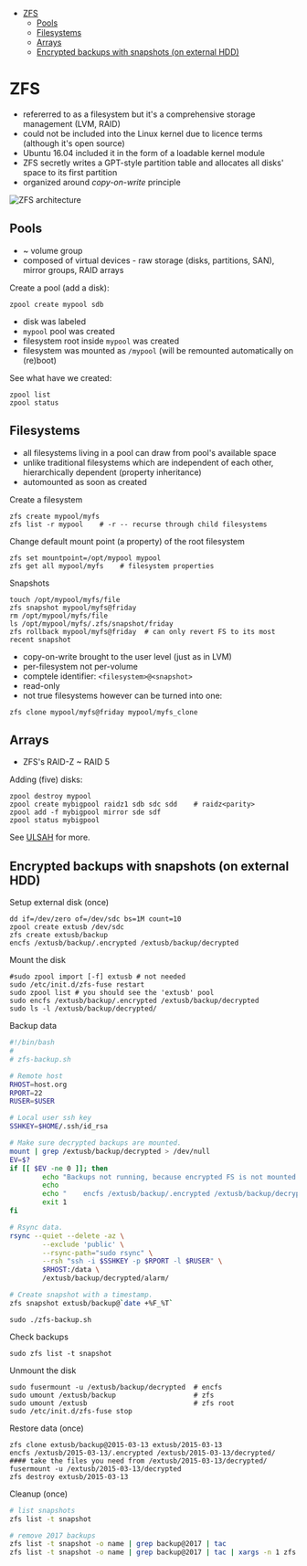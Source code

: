 * [ZFS](#zfs)
  * [Pools](#pools)
  * [Filesystems](#filesystems)
  * [Arrays](#arrays)
  * [Encrypted backups with snapshots (on external HDD)](#encrypted-backups-with-snapshots-on-external-hdd)

# ZFS

* refererred to as a filesystem but it's a comprehensive storage management (LVM, RAID)
* could not be included into the Linux kernel due to licence terms (although it's open source)
* Ubuntu 16.04 included it in the form of a loadable kernel module
* ZFS secretly writes a GPT-style partition table and allocates all disks' space to its first partition
* organized around *copy-on-write* principle

![ZFS architecture](https://www.safaribooksonline.com/library/view/unix-and-linux/9780134278308/image/ZFSArchitecture.png)

## Pools

* ~ volume group
* composed of virtual devices - raw storage (disks, partitions, SAN), mirror groups, RAID arrays

Create a pool (add a disk):

```
zpool create mypool sdb
```

* disk was labeled
* `mypool` pool was created
* filesystem root inside `mypool` was created
* filesystem was mounted as `/mypool` (will be remounted automatically on (re)boot)

See what have we created:

```
zpool list
zpool status
```

## Filesystems

* all filesystems living in a pool can draw from pool's available space
* unlike traditional filesystems which are independent of each other, hierarchically dependent (property inheritance)
* automounted as soon as created

Create a filesystem

```
zfs create mypool/myfs
zfs list -r mypool    # -r -- recurse through child filesystems
```

Change default mount point (a property) of the root filesystem

    zfs set mountpoint=/opt/mypool mypool
    zfs get all mypool/myfs    # filesystem properties

Snapshots

```
touch /opt/mypool/myfs/file
zfs snapshot mypool/myfs@friday
rm /opt/mypool/myfs/file
ls /opt/mypool/myfs/.zfs/snapshot/friday
zfs rollback mypool/myfs@friday  # can only revert FS to its most recent snapshot
```

* copy-on-write brought to the user level (just as in LVM)
* per-filesystem not per-volume
* comptele identifier: `<filesystem>@<snapshot>`
* read-only
* not true filesystems however can be turned into one:

```
zfs clone mypool/myfs@friday mypool/myfs_clone
```

## Arrays

* ZFS's RAID-Z ~ RAID 5

Adding (five) disks:

```
zpool destroy mypool
zpool create mybigpool raidz1 sdb sdc sdd    # raidz<parity>
zpool add -f mybigpool mirror sde sdf
zpool status mybigpool
```

See [ULSAH](https://www.safaribooksonline.com/library/view/unix-and-linux/9780134278308/Storage.xhtml) for more.

## Encrypted backups with snapshots (on external HDD)

Setup external disk (once)

```
dd if=/dev/zero of=/dev/sdc bs=1M count=10
zpool create extusb /dev/sdc
zfs create extusb/backup
encfs /extusb/backup/.encrypted /extusb/backup/decrypted
```

Mount the disk

```
#sudo zpool import [-f] extusb # not needed
sudo /etc/init.d/zfs-fuse restart
sudo zpool list # you should see the 'extusb' pool
sudo encfs /extusb/backup/.encrypted /extusb/backup/decrypted
sudo ls -l /extusb/backup/decrypted/
```

Backup data

```bash
#!/bin/bash
#
# zfs-backup.sh

# Remote host
RHOST=host.org
RPORT=22
RUSER=$USER

# Local user ssh key
SSHKEY=$HOME/.ssh/id_rsa

# Make sure decrypted backups are mounted.
mount | grep /extusb/backup/decrypted > /dev/null
EV=$?
if [[ $EV -ne 0 ]]; then
        echo "Backups not running, because encrypted FS is not mounted. Run:"
        echo
        echo "    encfs /extusb/backup/.encrypted /extusb/backup/decrypted"
        exit 1
fi

# Rsync data.
rsync --quiet --delete -az \
        --exclude 'public' \
		--rsync-path="sudo rsync" \
		--rsh "ssh -i $SSHKEY -p $RPORT -l $RUSER" \
        $RHOST:/data \
        /extusb/backup/decrypted/alarm/

# Create snapshot with a timestamp.
zfs snapshot extusb/backup@`date +%F_%T`
```

```
sudo ./zfs-backup.sh
```

Check backups

```
sudo zfs list -t snapshot
```

Unmount the disk

```
sudo fusermount -u /extusb/backup/decrypted  # encfs
sudo umount /extusb/backup                   # zfs
sudo umount /extusb                          # zfs root
sudo /etc/init.d/zfs-fuse stop
```

Restore data (once)

```
zfs clone extusb/backup@2015-03-13 extusb/2015-03-13
encfs /extusb/2015-03-13/.encrypted /extusb/2015-03-13/decrypted/
#### take the files you need from /extusb/2015-03-13/decrypted/
fusermount -u /extusb/2015-03-13/decrypted
zfs destroy extusb/2015-03-13
```

Cleanup (once)

```bash
# list snapshots
zfs list -t snapshot

# remove 2017 backups
zfs list -t snapshot -o name | grep backup@2017 | tac                                # check
zfs list -t snapshot -o name | grep backup@2017 | tac | xargs -n 1 zfs destroy -r    # remove      
```
